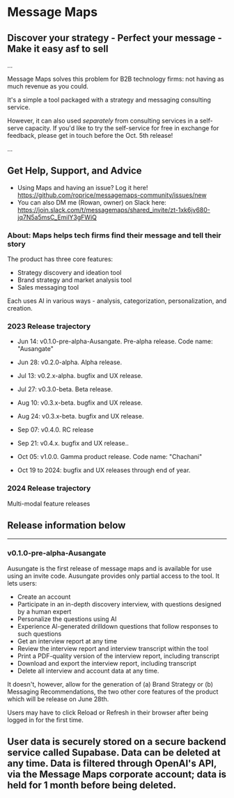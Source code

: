 # Message Maps 
## Discover your strategy - Perfect your message - Make it easy asf to sell

...

Message Maps solves this problem for B2B technology firms: not having as much revenue as you could.

It's a simple a tool packaged with a strategy and messaging consulting service. 

However, it can also used _separately_ from consulting services in a self-serve capacity. If you'd like to try the self-service for free in exchange for feedback, please get in touch before the Oct. 5th release!

...

## Get Help, Support, and Advice

- Using Maps and having an issue? Log it here! https://github.com/roprice/messagemaps-community/issues/new
- You can also DM me (Rowan, owner) on Slack here: https://join.slack.com/t/messagemaps/shared_invite/zt-1xk6jv680-jq7N5a5msC_EmilY3gFWiQ


### About: Maps helps tech firms find their message and tell their story

The product has three core features:
- Strategy discovery and ideation tool
- Brand strategy and market analysis tool
- Sales messaging tool

Each uses AI in various ways - analysis, categorization, personalization, and creation.


### 2023 Release trajectory
- Jun 14: v0.1.0-pre-alpha-Ausangate. Pre-alpha release. Code name: "Ausangate"
- Jun 28: v0.2.0-alpha. Alpha release. 
- Jul 13: v0.2.x-alpha. bugfix and UX release.
- Jul 27: v0.3.0-beta. Beta release. 
- Aug 10: v0.3.x-beta. bugfix and UX release.
- Aug 24: v0.3.x-beta. bugfix and UX release.
- Sep 07: v0.4.0. RC release
- Sep 21: v0.4.x. bugfix and UX release..
- Oct 05: v1.0.0. Gamma product release. Code name: "Chachani"

- Oct 19 to 2024: bugfix and UX releases through end of year.


### 2024 Release trajectory

Multi-modal feature releases


## Release information below

---
### v0.1.0-pre-alpha-Ausangate

Ausungate is the first release of message maps and is available for use using an invite code. Ausungate provides only partial access to the tool. It lets users:

- Create an account
- Participate in an in-depth discovery interview, with questions designed by a human expert
- Personalize the questions using AI
- Experience AI-generated drilldown questions that follow responses to such questions
- Get an interview report at any time
- Review the interview report and interview transcript within the tool
- Print a PDF-quality version of the interview report, including transcript
- Download and export the interview report, including transcript
- Delete all interview and account data at any time.

It doesn't, however, allow for the generation of (a) Brand Strategy or (b) Messaging Recommendations, the two other core features of the product which will be release on June 28th. 

Users may have to click Reload or Refresh in their browser after being logged in for the first time.

User data is securely stored on a secure backend service called Supabase. Data can be deleted at any time. Data is filtered through OpenAI's API, via the Message Maps corporate account; data is held for 1 month before being deleted.
---


